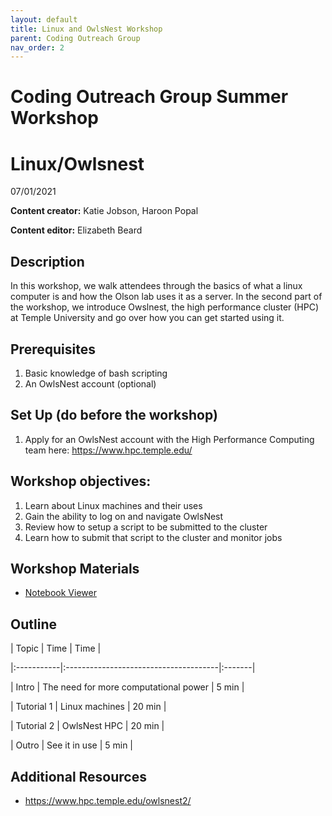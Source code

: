 ```yaml
---
layout: default
title: Linux and OwlsNest Workshop
parent: Coding Outreach Group
nav_order: 2
---
```


# Coding Outreach Group Summer Workshop
# Linux/Owlsnest
07/01/2021

__**Content creator:**__ Katie Jobson, Haroon Popal

__**Content editor:**__ Elizabeth Beard


## Description
In this workshop, we walk attendees through the basics of what a linux computer is and how the Olson lab uses it as a server. In the second part of the workshop, we introduce Owslnest, the high performance cluster (HPC) at Temple University and go over how you can get started using it.

## Prerequisites
1. Basic knowledge of bash scripting
2. An OwlsNest account (optional)

## Set Up (do before the workshop)
1. Apply for an OwlsNest account with the High Performance Computing team here: https://www.hpc.temple.edu/
    
## Workshop objectives:
1. Learn about Linux machines and their uses
2. Gain the ability to log on and navigate OwlsNest
3. Review how to setup a script to be submitted to the cluster
4. Learn how to submit that script to the cluster and monitor jobs

## Workshop Materials
- [Notebook Viewer](https://tu-coding-outreach-group.github.io/cog_summer_workshops_2021/linux-owlsnest/index.html)

## Outline
| Topic      | Time                                  | Time   |

|:-----------|:--------------------------------------|:-------|

| Intro      | The need for more computational power | 5 min  |

| Tutorial 1 | Linux machines                        | 20 min |

| Tutorial 2 | OwlsNest HPC                          | 20 min |

| Outro      | See it in use                         | 5 min  | 

## Additional Resources
- https://www.hpc.temple.edu/owlsnest2/
